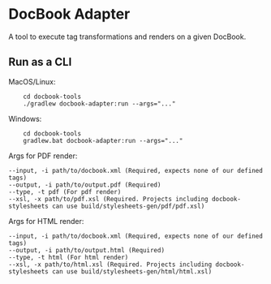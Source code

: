 # DocBook Adapter
A tool to execute tag transformations and renders on a given DocBook.
## Run as a CLI 
MacOS/Linux: 
```
    cd docbook-tools
    ./gradlew docbook-adapter:run --args="..."    
```
Windows: 
```
    cd docbook-tools
    gradlew.bat docbook-adapter:run --args="..."    
```
Args for PDF render:    
```
--input, -i path/to/docbook.xml (Required, expects none of our defined tags)
--output, -i path/to/output.pdf (Required)
--type, -t pdf (For pdf render)
--xsl, -x path/to/pdf.xsl (Required. Projects including docbook-stylesheets can use build/stylesheets-gen/pdf/pdf.xsl)
```
Args for HTML render:   
```
--input, -i path/to/docbook.xml (Required, expects none of our defined tags)
--output, -i path/to/output.html (Required)
--type, -t html (For html render)
--xsl, -x path/to/html.xsl (Required. Projects including docbook-stylesheets can use build/stylesheets-gen/html/html.xsl)
```